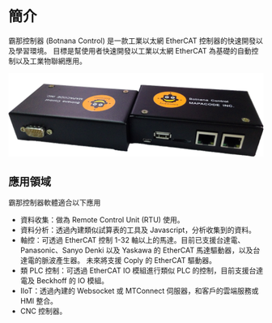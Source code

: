 # 簡介

霸那控制器 (Botnana Control) 是一款工業以太網 EtherCAT 控制器的快速開發以及學習環境。
目標是幫使用者快速開發以工業以太網 EtherCAT 為基礎的自動控制以及工業物聯網應用。

![霸那控制器](./botnana-a2-in-box.png)

## 應用領域

霸那控制器軟體適合以下應用

* 資料收集：做為 Remote Control Unit (RTU) 使用。
* 資料分析：透過內建類似試算表的工具及 Javascript，分析收集到的資料。
* 軸控：可透過 EtherCAT 控制 1-32 軸以上的馬達。目前已支援台達電、Panasonic、Sanyo Denki 以及 Yaskawa 的 EtherCAT 馬達驅動器，以及台達電的脈波產生器。
未來將支援 Coply 的 EtherCAT 驅動器。
* 類 PLC 控制：可透過 EtherCAT IO 模組進行類似 PLC 的控制，目前支援台達電及 Beckhoff 的 IO 模組。
* IIoT：透過內建的 Websocket 或 MTConnect 伺服器，和客戶的雲端服務或 HMI 整合。
* CNC 控制器。
